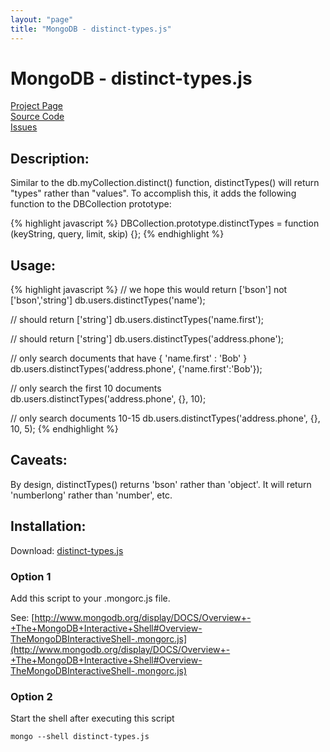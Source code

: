 ```yaml
---
layout: "page"
title: "MongoDB - distinct-types.js"
---
```

# MongoDB - distinct-types.js #

[Project Page](http://skratchdot.com/projects/mongodb-distinct-types/)  
[Source Code](https://github.com/skratchdot/mongodb-distinct-types/)  
[Issues](https://github.com/skratchdot/mongodb-distinct-types/issues/)  

## Description: ##

Similar to the db.myCollection.distinct() function, distinctTypes() will return
"types" rather than "values".  To accomplish this, it adds the following
function to the DBCollection prototype:  

{% highlight javascript %}
DBCollection.prototype.distinctTypes = function (keyString, query, limit, skip) {};
{% endhighlight %}

## Usage: ##

{% highlight javascript %}
// we hope this would return ['bson'] not ['bson','string']
db.users.distinctTypes('name');

// should return ['string']
db.users.distinctTypes('name.first');

// should return ['string']
db.users.distinctTypes('address.phone');

// only search documents that have { 'name.first' : 'Bob' }
db.users.distinctTypes('address.phone', {'name.first':'Bob'});

// only search the first 10 documents
db.users.distinctTypes('address.phone', {}, 10);

// only search documents 10-15
db.users.distinctTypes('address.phone', {}, 10, 5);
{% endhighlight %}

## Caveats: ##

By design, distinctTypes() returns 'bson' rather than 'object'.
It will return 'numberlong' rather than 'number', etc.

## Installation: ##

Download: [distinct-types.js](https://github.com/skratchdot/mongodb-distinct-types/raw/master/distinct-types.js)

### Option 1 ###

Add this script to your .mongorc.js file.  

See: [http://www.mongodb.org/display/DOCS/Overview+-+The+MongoDB+Interactive+Shell#Overview-TheMongoDBInteractiveShell-.mongorc.js](http://www.mongodb.org/display/DOCS/Overview+-+The+MongoDB+Interactive+Shell#Overview-TheMongoDBInteractiveShell-.mongorc.js)

### Option 2 ###

Start the shell after executing this script  

    mongo --shell distinct-types.js
